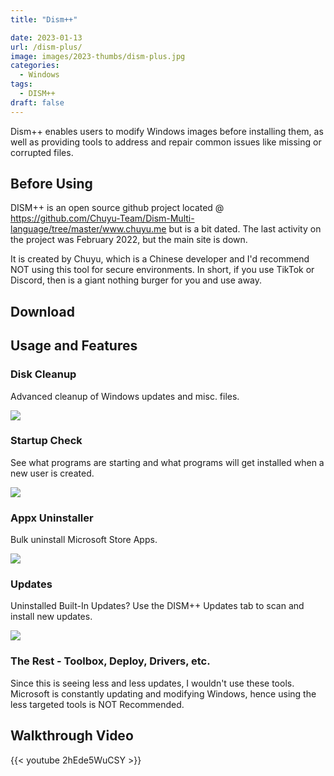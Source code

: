 ```yaml
---
title: "Dism++"

date: 2023-01-13
url: /dism-plus/
image: images/2023-thumbs/dism-plus.jpg
categories:
  - Windows
tags:
  - DISM++
draft: false
---
```

Dism++ enables users to modify Windows images before installing them, as well as providing tools to address and repair common issues like missing or corrupted files.
<!--more-->

## Before Using

DISM++ is an open source github project located @ <https://github.com/Chuyu-Team/Dism-Multi-language/tree/master/www.chuyu.me> but is a bit dated. The last activity on the project was February 2022, but the main site is down. 

It is created by Chuyu, which is a Chinese developer and I'd recommend NOT using this tool for secure environments. In short, if you use TikTok or Discord, then is a giant nothing burger for you and use away.

## Download

## Usage and Features

### Disk Cleanup

Advanced cleanup of Windows updates and misc. files.

![](/images/2023/dism-plus/cleanup.png)

### Startup Check

See what programs are starting and what programs will get installed when a new user is created.

![](/images/2023/dism-plus/startup.png)

### Appx Uninstaller

Bulk uninstall Microsoft Store Apps.

![](/images/2023/dism-plus/appx.png)

### Updates

Uninstalled Built-In Updates? Use the DISM++ Updates tab to scan and install new updates.

![](/images/2023/dism-plus/updates.png)

### The Rest - Toolbox, Deploy, Drivers, etc.

Since this is seeing less and less updates, I wouldn't use these tools. Microsoft is constantly updating and modifying Windows, hence using the less targeted tools is NOT Recommended.

## Walkthrough Video

{{< youtube 2hEde5WuCSY >}}

